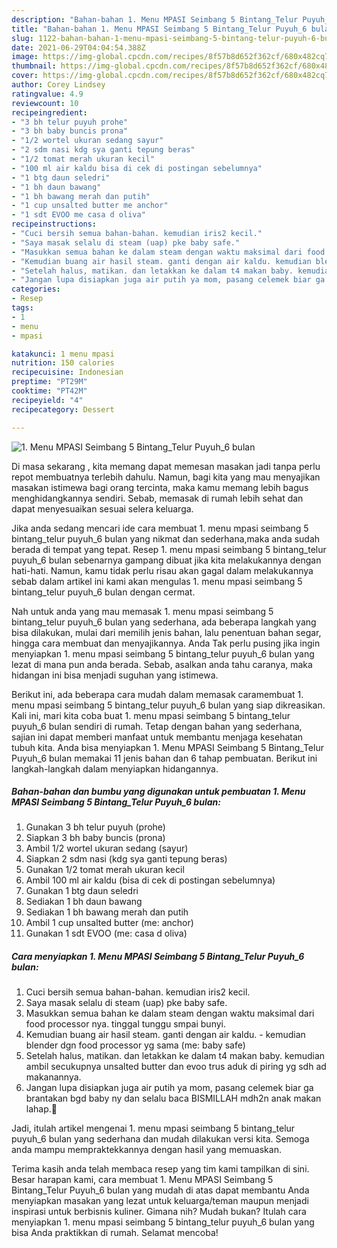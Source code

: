 ```yaml
---
description: "Bahan-bahan 1. Menu MPASI Seimbang 5 Bintang_Telur Puyuh_6 bulan Sederhana Untuk Jualan"
title: "Bahan-bahan 1. Menu MPASI Seimbang 5 Bintang_Telur Puyuh_6 bulan Sederhana Untuk Jualan"
slug: 1122-bahan-bahan-1-menu-mpasi-seimbang-5-bintang-telur-puyuh-6-bulan-sederhana-untuk-jualan
date: 2021-06-29T04:04:54.388Z
image: https://img-global.cpcdn.com/recipes/8f57b8d652f362cf/680x482cq70/1-menu-mpasi-seimbang-5-bintang_telur-puyuh_6-bulan-foto-resep-utama.jpg
thumbnail: https://img-global.cpcdn.com/recipes/8f57b8d652f362cf/680x482cq70/1-menu-mpasi-seimbang-5-bintang_telur-puyuh_6-bulan-foto-resep-utama.jpg
cover: https://img-global.cpcdn.com/recipes/8f57b8d652f362cf/680x482cq70/1-menu-mpasi-seimbang-5-bintang_telur-puyuh_6-bulan-foto-resep-utama.jpg
author: Corey Lindsey
ratingvalue: 4.9
reviewcount: 10
recipeingredient:
- "3 bh telur puyuh prohe"
- "3 bh baby buncis prona"
- "1/2 wortel ukuran sedang sayur"
- "2 sdm nasi kdg sya ganti tepung beras"
- "1/2 tomat merah ukuran kecil"
- "100 ml air kaldu bisa di cek di postingan sebelumnya"
- "1 btg daun seledri"
- "1 bh daun bawang"
- "1 bh bawang merah dan putih"
- "1 cup unsalted butter me anchor"
- "1 sdt EVOO me casa d oliva"
recipeinstructions:
- "Cuci bersih semua bahan-bahan. kemudian iris2 kecil."
- "Saya masak selalu di steam (uap) pke baby safe."
- "Masukkan semua bahan ke dalam steam dengan waktu maksimal dari food processor nya. tinggal tunggu smpai bunyi."
- "Kemudian buang air hasil steam. ganti dengan air kaldu. kemudian blender dgn food processor yg sama (me: baby safe)"
- "Setelah halus, matikan. dan letakkan ke dalam t4 makan baby. kemudian ambil secukupnya unsalted butter dan evoo trus aduk di piring yg sdh ad makanannya."
- "Jangan lupa disiapkan juga air putih ya mom, pasang celemek biar ga brantakan bgd baby ny dan selalu baca BISMILLAH mdh2n anak makan lahap.🤗"
categories:
- Resep
tags:
- 1
- menu
- mpasi

katakunci: 1 menu mpasi 
nutrition: 150 calories
recipecuisine: Indonesian
preptime: "PT29M"
cooktime: "PT42M"
recipeyield: "4"
recipecategory: Dessert

---
```



![1. Menu MPASI Seimbang 5 Bintang_Telur Puyuh_6 bulan](https://img-global.cpcdn.com/recipes/8f57b8d652f362cf/680x482cq70/1-menu-mpasi-seimbang-5-bintang_telur-puyuh_6-bulan-foto-resep-utama.jpg)

Di masa  sekarang , kita memang dapat memesan masakan jadi tanpa perlu repot membuatnya terlebih dahulu. Namun, bagi kita yang mau menyajikan masakan istimewa bagi orang tercinta, maka kamu memang lebih bagus menghidangkannya sendiri. Sebab, memasak di rumah lebih sehat dan dapat menyesuaikan sesuai selera keluarga.

Jika anda sedang mencari ide cara membuat 1. menu mpasi seimbang 5 bintang_telur puyuh_6 bulan yang nikmat dan sederhana,maka anda sudah berada di tempat yang tepat. Resep 1. menu mpasi seimbang 5 bintang_telur puyuh_6 bulan  sebenarnya gampang dibuat jika kita melakukannya dengan hati-hati. Namun, kamu tidak perlu risau akan gagal dalam melakukannya 
sebab dalam artikel ini kami akan mengulas 1. menu mpasi seimbang 5 bintang_telur puyuh_6 bulan dengan cermat.  



Nah untuk anda yang mau memasak 1. menu mpasi seimbang 5 bintang_telur puyuh_6 bulan yang sederhana, ada beberapa langkah yang bisa dilakukan, mulai dari memilih jenis bahan, lalu penentuan bahan segar, hingga cara membuat dan menyajikannya. Anda Tak perlu pusing jika ingin menyiapkan 1. menu mpasi seimbang 5 bintang_telur puyuh_6 bulan yang lezat di mana pun anda berada. Sebab, asalkan anda  tahu caranya, maka hidangan ini bisa menjadi suguhan yang istimewa.

Berikut ini, ada beberapa cara mudah dalam memasak caramembuat 1. menu mpasi seimbang 5 bintang_telur puyuh_6 bulan yang siap dikreasikan. Kali ini, mari kita coba buat 1. menu mpasi seimbang 5 bintang_telur puyuh_6 bulan sendiri di rumah. Tetap dengan bahan yang sederhana, sajian ini dapat memberi manfaat untuk membantu menjaga kesehatan tubuh kita. Anda bisa menyiapkan 1. Menu MPASI Seimbang 5 Bintang_Telur Puyuh_6 bulan memakai 11 jenis bahan dan 6 tahap pembuatan. Berikut ini langkah-langkah dalam menyiapkan hidangannya.

<!--inarticleads1-->

##### Bahan-bahan dan bumbu yang digunakan untuk pembuatan 1. Menu MPASI Seimbang 5 Bintang_Telur Puyuh_6 bulan:

1. Gunakan 3 bh telur puyuh (prohe)
1. Siapkan 3 bh baby buncis (prona)
1. Ambil 1/2 wortel ukuran sedang (sayur)
1. Siapkan 2 sdm nasi (kdg sya ganti tepung beras)
1. Gunakan 1/2 tomat merah ukuran kecil
1. Ambil 100 ml air kaldu (bisa di cek di postingan sebelumnya)
1. Gunakan 1 btg daun seledri
1. Sediakan 1 bh daun bawang
1. Sediakan 1 bh bawang merah dan putih
1. Ambil 1 cup unsalted butter (me: anchor)
1. Gunakan 1 sdt EVOO (me: casa d oliva)




<!--inarticleads2-->

##### Cara menyiapkan 1. Menu MPASI Seimbang 5 Bintang_Telur Puyuh_6 bulan:

1. Cuci bersih semua bahan-bahan. kemudian iris2 kecil.
1. Saya masak selalu di steam (uap) pke baby safe.
1. Masukkan semua bahan ke dalam steam dengan waktu maksimal dari food processor nya. tinggal tunggu smpai bunyi.
1. Kemudian buang air hasil steam. ganti dengan air kaldu. - kemudian blender dgn food processor yg sama (me: baby safe)
1. Setelah halus, matikan. dan letakkan ke dalam t4 makan baby. kemudian ambil secukupnya unsalted butter dan evoo trus aduk di piring yg sdh ad makanannya.
1. Jangan lupa disiapkan juga air putih ya mom, pasang celemek biar ga brantakan bgd baby ny dan selalu baca BISMILLAH mdh2n anak makan lahap.🤗




Jadi, itulah artikel mengenai  1. menu mpasi seimbang 5 bintang_telur puyuh_6 bulan  yang sederhana dan mudah dilakukan versi kita. Semoga anda mampu mempraktekkannya dengan hasil yang memuaskan. 

Terima kasih anda telah membaca resep yang tim kami tampilkan di sini. Besar harapan kami, cara membuat  1. Menu MPASI Seimbang 5 Bintang_Telur Puyuh_6 bulan yang mudah di atas dapat membantu Anda menyiapkan masakan yang lezat untuk keluarga/teman maupun menjadi inspirasi untuk berbisnis kuliner. Gimana nih? Mudah bukan? Itulah cara menyiapkan 1. menu mpasi seimbang 5 bintang_telur puyuh_6 bulan yang bisa Anda praktikkan di rumah. Selamat mencoba!

